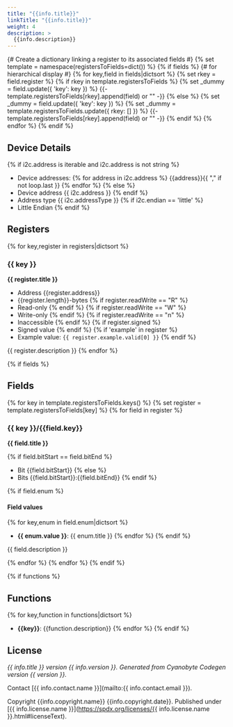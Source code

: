 ```yaml
---
title: "{{info.title}}"
linkTitle: "{{info.title}}"
weight: 4
description: >
  {{info.description}}
---
```


{# Create a dictionary linking a register to its associated fields #}
{% set template = namespace(registersToFields=dict()) %}
{% if fields %}
{# for hierarchical display #}
{% for key,field in fields|dictsort %}
{% set rkey = field.register %}
{% if rkey in template.registersToFields %}
{% set _dummy = field.update({ 'key': key }) %}
{{- template.registersToFields[rkey].append(field) or "" -}}
{% else %}
{% set _dummy = field.update({ 'key': key }) %}
{% set _dummy = template.registersToFields.update({ rkey: [] }) %}
{{- template.registersToFields[rkey].append(field) or "" -}}
{% endif %}
{% endfor %}
{% endif %}

## Device Details

{% if i2c.address is iterable and i2c.address is not string %}
* Device addresses:
{% for address in i2c.address %}
{{address}}{{ "," if not loop.last }}
{% endfor %}
{% else %}
* Device address {{ i2c.address }}
{% endif %}
* Address type {{ i2c.addressType }}
{% if i2c.endian == 'little' %}
* Little Endian
{% endif %}

## Registers
{% for key,register in registers|dictsort %}

### {{ key }}
**{{ register.title }}**
* Address {{register.address}}
* {{register.length}}-bytes
{% if register.readWrite == "R" %}
* Read-only
{% endif %}
{% if register.readWrite == "W" %}
* Write-only
{% endif %}
{% if register.readWrite == "n" %}
* Inaccessible
{% endif %}
{% if register.signed %}
* Signed value
{% endif %}
{% if 'example' in register %}
* Example value: `{{ register.example.valid[0] }}`
{% endif %}

{{ register.description }}
{% endfor %}

{% if fields %}
## Fields
{% for key in template.registersToFields.keys() %}
{% set register = template.registersToFields[key] %}
{% for field in register %}
### {{ key }}/{{field.key}}
**{{ field.title }}**

{% if field.bitStart == field.bitEnd %}
* Bit {{field.bitStart}}
{% else %}
* Bits {{field.bitStart}}:{{field.bitEnd}}
{% endif %}

{% if field.enum %}

#### Field values

{% for key,enum in field.enum|dictsort %}
* **{{ enum.value }}**: {{ enum.title }}
{% endfor %}
{% endif %}

{{ field.description }}

{% endfor %}
{% endfor %}
{% endif %}

{% if functions %}
## Functions

{% for key,function in functions|dictsort %}
* **{{key}}**: {{function.description}}
{% endfor %}
{% endif %}

## License

_{{ info.title }} version {{ info.version }}. Generated from Cyanobyte Codegen version {{ version }}._

Contact [{{ info.contact.name }}](mailto:{{ info.contact.email }}).

Copyright {{info.copyright.name}} {{info.copyright.date}}. Published under
[{{ info.license.name }}](https://spdx.org/licenses/{{ info.license.name }}.html#licenseText).
